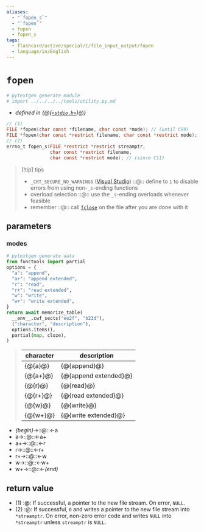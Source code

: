 ```yaml
---
aliases:
  - "`fopen_s`"
  - "`fopen`"
  - fopen
  - fopen_s
tags:
  - flashcard/active/special/C/file_input_output/fopen
  - language/in/English
---
```


# `fopen`

```Python
# pytextgen generate module
# import ../../../../tools/utility.py.md
```

- _defined in {@{[`<stdio.h>`](../../../general/C%20file%20input_output.md)}@}_ <!--SR:!2026-07-22,804,330-->

```C
// (1)
FILE *fopen(char const *filename, char const *mode); // (until C99)
FILE *fopen(char const *restrict filename, char const *restrict mode); // (since C99)
// (2)
errno_t fopen_s(FILE *restrict *restrict streamptr,
                char const *restrict filename,
                char const *restrict mode); // (since C11)
```

> [!tip] tips
>
> - `_CRT_SECURE_NO_WARNINGS` ([Visual Studio](Visual%20Studio.md)) ::@:: define to `1` to disable errors from using non-`_s`-ending functions <!--SR:!2025-07-18,499,310!2026-09-30,861,330-->
> - overload selection ::@:: use the `_s`-ending overloads whenever feasible <!--SR:!2031-01-17,2095,397!2025-10-10,460,381-->
> - remember ::@:: call [`fclose`](fclose.md) on the file after you are done with it <!--SR:!2028-11-04,1425,377!2025-06-03,331,361-->

## parameters

### modes

```Python
# pytextgen generate data
from functools import partial
options = {
  "a": "append",
  "a+": "append extended",
  "r": "read",
  "r+": "read extended",
  "w": "write",
  "w+": "write extended",
}
return await memorize_table(
  __env__.cwf_sects("ee2f", "b23d"),
  ("character", "description"),
  options.items(),
  partial(map, cloze),
)
```

<!--pytextgen generate section="ee2f"--><!-- The following content is generated at 2023-08-25T12:57:43.306675+08:00. Any edits will be overridden! -->

> | character | description |
> |-|-|
> | {@{a}@} | {@{append}@} |
> | {@{a+}@} | {@{append extended}@} |
> | {@{r}@} | {@{read}@} |
> | {@{r+}@} | {@{read extended}@} |
> | {@{w}@} | {@{write}@} |
> | {@{w+}@} | {@{write extended}@} | <!--SR:!2026-06-08,769,330!2026-09-09,840,330!2026-05-10,745,330!2026-10-16,874,330!2026-04-11,722,330!2026-03-03,690,330!2026-09-22,853,330!2026-02-22,683,330!2026-07-19,801,330!2026-04-20,728,330!2025-09-13,514,310!2026-06-26,783,330-->

<!--/pytextgen-->

<!--pytextgen generate section="b23d"--><!-- The following content is generated at 2024-01-04T20:17:58.525781+08:00. Any edits will be overridden! -->

- _(begin)_→::@::←a <!--SR:!2026-05-09,744,330!2026-04-30,737,330-->
- a→::@::←a+ <!--SR:!2026-06-27,784,330!2026-05-19,752,330-->
- a+→::@::←r <!--SR:!2026-08-14,823,330!2025-09-04,507,310-->
- r→::@::←r+ <!--SR:!2026-05-21,754,330!2026-08-13,822,330-->
- r+→::@::←w <!--SR:!2026-02-10,673,330!2026-06-09,769,330-->
- w→::@::←w+ <!--SR:!2026-08-30,836,330!2026-07-03,788,330-->
- w+→::@::←_(end)_ <!--SR:!2026-07-18,800,330!2026-08-09,818,330-->

<!--/pytextgen-->

## return value

- (1) :@: If successful, a pointer to the new file stream. On error, `NULL`. <!--SR:!2028-12-06,1308,290-->
- (2) :@: If successful, `0` and writes a pointer to the new file stream into `*streamptr`. On error, non-zero error code and writes `NULL` into `*streamptr` unless `streamptr` is `NULL`. <!--SR:!2027-07-26,860,250-->
